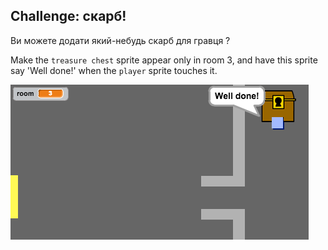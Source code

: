 ## Challenge: скарб!

Ви можете додати який-небудь скарб для гравця ?

Make the `treasure chest` sprite appear only in room 3, and have this sprite say 'Well done!' when the `player` sprite touches it.

![знімок екрану](images/world-treasure.png)